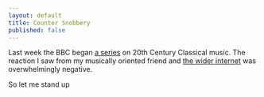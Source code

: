 ```yaml
---
layout: default
title: Counter Snobbery
published: false
---
```


Last week the BBC began [a series](http://www.bbc.co.uk/programmes/b01qnp5f) on 20th Century Classical music. The reaction I saw from my musically oriented friend and [the wider internet](http://blog.leliomusic.com/2013/02/13/the-bbc-would-like-to-apologise/) was overwhelmingly negative.

So let me stand up 